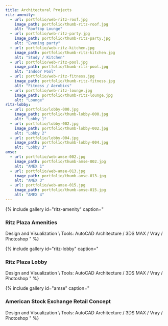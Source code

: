 ```yaml
---
title: Architectural Projects
ritz-amenity:
  - url: portfolio/web-ritz-roof.jpg
    image_path: portfolio/thumb-ritz-roof.jpg
    alt: "Rooftop Lounge"
  - url: portfolio/web-ritz-party.jpg
    image_path: portfolio/thumb-ritz-party.jpg
    alt: "Evening party"
  - url: portfolio/web-ritz-kitchen.jpg
    image_path: portfolio/thumb-ritz-kitchen.jpg
    alt: "Study / Kitchen"
  - url: portfolio/web-ritz-pool.jpg
    image_path: portfolio/thumb-ritz-pool.jpg
    alt: "Indoor Pool"
  - url: portfolio/web-ritz-fitness.jpg
    image_path: portfolio/thumb-ritz-fitness.jpg
    alt: "Fitness / Aerobics"
  - url: portfolio/web-ritz-lounge.jpg
    image_path: portfolio/thumb-ritz-lounge.jpg
    alt: "Lounge"
ritz-lobby:
  - url: portfolio/lobby-000.jpg
    image_path: portfolio/thumb-lobby-000.jpg
    alt: "Lobby 1"
  - url: portfolio/lobby-002.jpg
    image_path: portfolio/thumb-lobby-002.jpg
    alt: "Lobby 2"
  - url: portfolio/lobby-004.jpg
    image_path: portfolio/thumb-lobby-004.jpg
    alt: "Lobby 3"
amse:
  - url: portfolio/web-amse-002.jpg
    image_path: portfolio/thumb-amse-002.jpg
    alt: "AMEX 1"
  - url: portfolio/web-amse-013.jpg
    image_path: portfolio/thumb-amse-013.jpg
    alt: "AMEX 3"
  - url: portfolio/web-amse-015.jpg
    image_path: portfolio/thumb-amse-015.jpg
    alt: "AMEX 4"
---
```



{% include gallery id="ritz-amenity" caption="
### Ritz Plaza Amenities
Design and Visualization \\
Tools: AutoCAD Architecture / 3DS MAX / Vray / Photoshop 
" %}

{% include gallery id="ritz-lobby" caption="
### Ritz Plaza Lobby
Design and Visualization \\
Tools: AutoCAD Architecture / 3DS MAX / Vray / Photoshop 
" %}

{% include gallery id="amse" caption="
### American Stock Exchange Retail Concept
Design and Visualization \\
Tools: AutoCAD Architecture / 3DS MAX / Vray / Photoshop 
" %}
